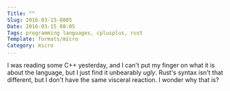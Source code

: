 ```yaml
---
Title: ""
Slug: 2016-03-15-0805
Date: 2016-03-15 08:05
Tags: programming languages, cplusplus, rust
Template: formats/micro
Category: micro
...
```


I was reading some C++ yesterday, and I can't put my finger on what it is about the language, but I just find it unbearably *ugly*. Rust's syntax isn't that different, but I don't have the same visceral reaction. I wonder why that is?
